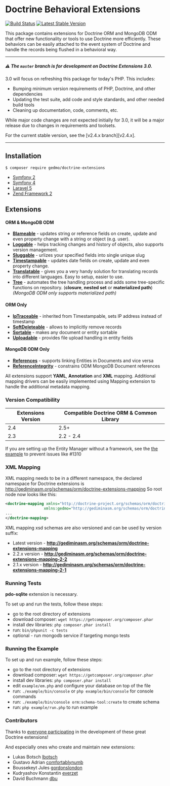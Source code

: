 # Doctrine Behavioral Extensions

[![Build Status](https://secure.travis-ci.org/Atlantic18/DoctrineExtensions.png)](http://travis-ci.org/Atlantic18/DoctrineExtensions)
[![Latest Stable Version](https://poser.pugx.org/gedmo/doctrine-extensions/version)](https://packagist.org/packages/gedmo/doctrine-extensions)

This package contains extensions for Doctrine ORM and MongoDB ODM that offer new functionality or tools to use Doctrine
more efficiently. These behaviors can be easily attached to the event system of Doctrine and handle the records being
flushed in a behavioral way.

---

##### :warning: The `master` branch is for development on Doctrine Extensions 3.0.

3.0 will focus on refreshing this package for today's PHP. This includes:

- Bumping minimum version requirements of PHP, Doctrine, and other dependencies
- Updating the test suite, add code and style standards, and other needed build tools
- Cleaning up documentation, code, comments, etc.

While major code changes are not expected initially for 3.0, it will be a major release due to changes in
requirements and toolsets.

For the current stable version, see the [v2.4.x branch][v2.4.x].

---

## Installation

    $ composer require gedmo/doctrine-extensions

* [Symfony 2](/doc/symfony2.md)
* [Symfony 4](/doc/symfony4.md)
* [Laravel 5](https://www.laraveldoctrine.org/docs/1.3/extensions)
* [Zend Framework 2](/doc/zendframework2.md)

## Extensions

#### ORM & MongoDB ODM

- [**Blameable**](/doc/blameable.md) - updates string or reference fields on create, update and even property change with a string or object (e.g. user).
- [**Loggable**](/doc/loggable.md) - helps tracking changes and history of objects, also supports version management.
- [**Sluggable**](/doc/sluggable.md) - urlizes your specified fields into single unique slug
- [**Timestampable**](/doc/timestampable.md) - updates date fields on create, update and even property change.
- [**Translatable**](/doc/translatable.md) - gives you a very handy solution for translating records into different languages. Easy to setup, easier to use.
- [**Tree**](/doc/tree.md) - automates the tree handling process and adds some tree-specific functions on repository.
(**closure**, **nested set** or **materialized path**)
  _(MongoDB ODM only supports materialized path)_

#### ORM Only

- [**IpTraceable**](/doc/ip_traceable.md) - inherited from Timestampable, sets IP address instead of timestamp
- [**SoftDeleteable**](/doc/softdeleteable.md) - allows to implicitly remove records
- [**Sortable**](/doc/sortable.md) - makes any document or entity sortable
- [**Uploadable**](/doc/uploadable.md) - provides file upload handling in entity fields

#### MongoDB ODM Only

- [**References**](/doc/references.md) - supports linking Entities in Documents and vice versa
- [**ReferenceIntegrity**](/doc/reference_integrity.md) - constrains ODM MongoDB Document references

All extensions support **YAML**, **Annotation** and **XML** mapping. Additional mapping drivers
can be easily implemented using Mapping extension to handle the additional metadata mapping.

### Version Compatibility

| Extensions Version | Compatible Doctrine ORM & Common Library |
| --- | --- |
| 2.4 | 2.5+ |
| 2.3 | 2.2 - 2.4 |

If you are setting up the Entity Manager without a framework, see the [the example](/example/em.php) to prevent issues like #1310

### XML Mapping

XML mapping needs to be in a different namespace, the declared namespace for
Doctrine extensions is http://gediminasm.org/schemas/orm/doctrine-extensions-mapping
So root node now looks like this:

```xml
<doctrine-mapping xmlns="http://doctrine-project.org/schemas/orm/doctrine-mapping"
                 xmlns:gedmo="http://gediminasm.org/schemas/orm/doctrine-extensions-mapping">
...
</doctrine-mapping>
```

XML mapping xsd schemas are also versioned and can be used by version suffix:

- Latest version - **http://gediminasm.org/schemas/orm/doctrine-extensions-mapping**
- 2.2.x version - **http://gediminasm.org/schemas/orm/doctrine-extensions-mapping-2-2**
- 2.1.x version - **http://gediminasm.org/schemas/orm/doctrine-extensions-mapping-2-1**

### Running Tests

**pdo-sqlite** extension is necessary.

To set up and run the tests, follow these steps:

- go to the root directory of extensions
- download composer: `wget https://getcomposer.org/composer.phar`
- install dev libraries: `php composer.phar install`
- run: `bin/phpunit -c tests`
- optional - run mongodb service if targeting mongo tests

### Running the Example

To set up and run example, follow these steps:

- go to the root directory of extensions
- download composer: `wget https://getcomposer.org/composer.phar`
- install dev libraries: `php composer.phar install`
- edit `example/em.php` and configure your database on top of the file
- run: `./example/bin/console` or `php example/bin/console` for console commands
- run: `./example/bin/console orm:schema-tool:create` to create schema
- run: `php example/run.php` to run example

### Contributors

Thanks to [everyone participating](http://github.com/l3pp4rd/DoctrineExtensions/contributors) in
the development of these great Doctrine extensions!

And especially ones who create and maintain new extensions:

- Lukas Botsch [lbotsch](http://github.com/lbotsch)
- Gustavo Adrian [comfortablynumb](http://github.com/comfortablynumb)
- Boussekeyt Jules [gordonslondon](http://github.com/gordonslondon)
- Kudryashov Konstantin [everzet](http://github.com/everzet)
- David Buchmann [dbu](https://github.com/dbu)
